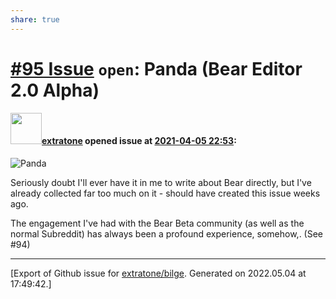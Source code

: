 ```yaml
---
share: true
---
```

# [\#95 Issue](https://github.com/extratone/bilge/issues/95) `open`: Panda (Bear Editor 2.0 Alpha)

#### <img src="https://avatars.githubusercontent.com/u/43663476?u=5047287ff0b8c3ce7f7e5858d204c9b3e57d8e44&v=4" width="50">[extratone](https://github.com/extratone) opened issue at [2021-04-05 22:53](https://github.com/extratone/bilge/issues/95):

![Panda](https://user-images.githubusercontent.com/43663476/113636098-898cb600-9637-11eb-9240-78180d298df6.png)

Seriously doubt I'll ever have it in me to write about Bear directly, but I've already collected far too much on it - should have created this issue weeks ago.

The engagement I've had with the Bear Beta community (as well as the normal Subreddit) has always been a profound experience, somehow,. (See #94)




-------------------------------------------------------------------------------



[Export of Github issue for [extratone/bilge](https://github.com/extratone/bilge). Generated on 2022.05.04 at 17:49:42.]
